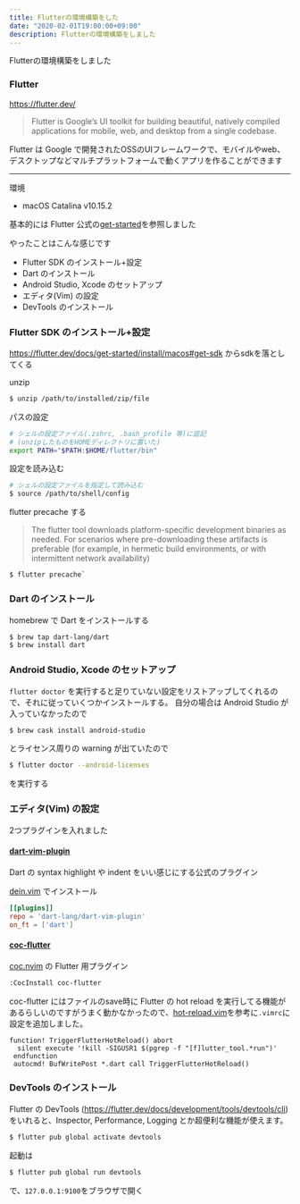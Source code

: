 ```yaml
---
title: Flutterの環境構築をした
date: "2020-02-01T19:00:00+09:00"
description: Flutterの環境構築をしました
---
```


Flutterの環境構築をしました

### Flutter
https://flutter.dev/

> Flutter is Google’s UI toolkit for building beautiful, natively compiled applications for mobile, web, and desktop from a single codebase.

Flutter は Google で開発されたOSSのUIフレームワークで、モバイルやweb、デスクトップなどマルチプラットフォームで動くアプリを作ることができます

---

環境
- macOS Catalina v10.15.2

基本的には Flutter 公式の[get-started](https://flutter.dev/docs/get-started/install/macos)を参照しました

やったことはこんな感じです

- Flutter SDK のインストール+設定
- Dart のインストール
- Android Studio, Xcode のセットアップ
- エディタ(Vim) の設定
- DevTools のインストール

### Flutter SDK のインストール+設定
https://flutter.dev/docs/get-started/install/macos#get-sdk からsdkを落としてくる

unzip
```sh
$ unzip /path/to/installed/zip/file
```

パスの設定
```sh
# シェルの設定ファイル(.zshrc, .bash_profile 等)に追記
# (unzipしたものをHOMEディレクトリに置いた)
export PATH="$PATH:$HOME/flutter/bin"
```

設定を読み込む
```sh
# シェルの設定ファイルを指定して読み込む
$ source /path/to/shell/config
```

flutter precache する
> The flutter tool downloads platform-specific development binaries as needed. For scenarios where pre-downloading these artifacts is preferable (for example, in hermetic build environments, or with intermittent network availability)

```
$ flutter precache`
```

### Dart のインストール
homebrew で Dart をインストールする
```sh
$ brew tap dart-lang/dart
$ brew install dart
```

### Android Studio, Xcode のセットアップ
`flutter doctor` を実行すると足りていない設定をリストアップしてくれるので、それに従っていくつかインストールする。 
自分の場合は Android Studio が入っていなかったので
```sh
$ brew cask install android-studio
```
とライセンス周りの warning が出ていたので
```sh
$ flutter doctor --android-licenses
```
を実行する

### エディタ(Vim) の設定
2つプラグインを入れました

#### [dart-vim-plugin](https://github.com/dart-lang/dart-vim-plugin)
Dart の syntax highlight や indent をいい感じにする公式のプラグイン

[dein.vim](https://github.com/Shougo/dein.vim) でインストール
```toml
[[plugins]]
repo = 'dart-lang/dart-vim-plugin'
on_ft = ['dart']
```

#### [coc-flutter](https://github.com/iamcco/coc-flutter)
[coc.nvim](https://github.com/neoclide/coc.nvim) の Flutter 用プラグイン

```sh
:CocInstall coc-flutter
```

coc-flutter にはファイルのsave時に Flutter の hot reload を実行してる機能があるらしいのですがうまく動かなかったので、[hot-reload.vim](https://github.com/reisub0/hot-reload.vim)を参考に`.vimrc`に設定を追加しました。
```.vimrc
function! TriggerFlutterHotReload() abort
  silent execute '!kill -SIGUSR1 $(pgrep -f "[f]lutter_tool.*run")'
 endfunction
 autocmd! BufWritePost *.dart call TriggerFlutterHotReload()
```

### DevTools のインストール
Flutter の DevTools (https://flutter.dev/docs/development/tools/devtools/cli) をいれると、Inspector, Performance, Logging とか超便利な機能が使えます。
```sh
$ flutter pub global activate devtools
```
起動は
```sh
$ flutter pub global run devtools
```
で、`127.0.0.1:9100`をブラウザで開く
